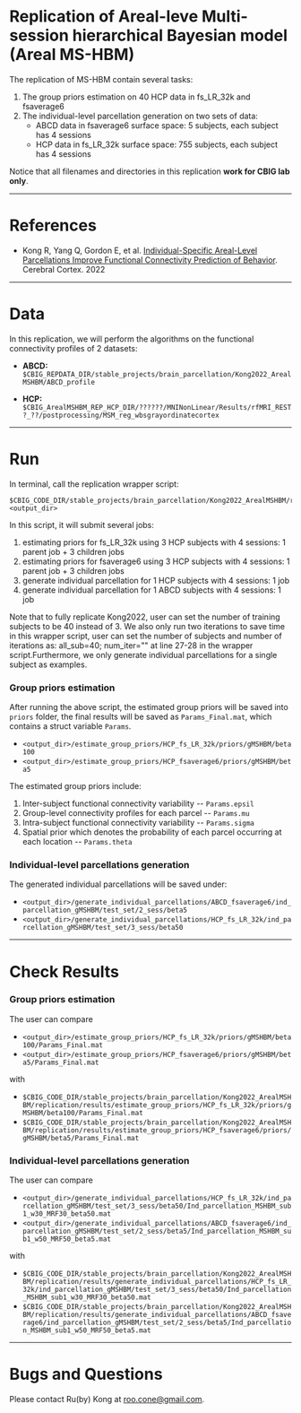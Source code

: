 # Replication of Areal-leve Multi-session hierarchical Bayesian model (Areal MS-HBM)

The replication of MS-HBM contain several tasks:
1. The group priors estimation on 40 HCP data in fs_LR_32k and fsaverage6
2. The individual-level parcellation generation on two sets of data:
   - ABCD data in fsaverage6 surface space: 5 subjects, each subject has 4 sessions
   - HCP data in fs_LR_32k surface space: 755 subjects, each subject has 4 sessions
   
Notice that all filenames and directories in this replication **work for CBIG lab only**.

----

References
==========
+ Kong R, Yang Q, Gordon E, et al. [Individual-Specific Areal-Level Parcellations Improve Functional Connectivity Prediction of Behavior](https://doi.org/10.1093/cercor/bhab101). Cerebral Cortex. 2022

----

Data
====
In this replication, we will perform the algorithms on the functional connectivity profiles of 2 datasets:
+ **ABCD:** `$CBIG_REPDATA_DIR/stable_projects/brain_parcellation/Kong2022_ArealMSHBM/ABCD_profile`
  
+ **HCP:** `$CBIG_ArealMSHBM_REP_HCP_DIR/??????/MNINonLinear/Results/rfMRI_REST?_??/postprocessing/MSM_reg_wbsgrayordinatecortex`

----

Run
====
In terminal, call the replication wrapper script:
```
$CBIG_CODE_DIR/stable_projects/brain_parcellation/Kong2022_ArealMSHBM/replication/CBIG_ArealMSHBM_replication_wrapper.sh <output_dir>
```
In this script, it will submit several jobs:
1. estimating priors for fs_LR_32k using 3 HCP subjects with 4 sessions: 1 parent job + 3 children jobs
2. estimating priors for fsaverage6 using 3 HCP subjects with 4 sessions: 1 parent job + 3 children jobs
3. generate individual parcellation for 1 HCP subjects with 4 sessions: 1 job
4. generate individual parcellation for 1 ABCD subjects with 4 sessions: 1 job

Note that to fully replicate Kong2022, user can set the number of training subjects to be 40 instead of 3. We also only run two iterations to save time in this wrapper script, user can set the number of subjects and number of iterations as: all_sub=40; num_iter="" at line 27-28 in the wrapper script.Furthermore, we only generate individual parcellations for a single subject as examples.

### Group priors estimation

After running the above script, the estimated group priors will be saved into `priors` folder, the final results will be saved as `Params_Final.mat`, which contains a struct variable `Params`.

+ `<output_dir>/estimate_group_priors/HCP_fs_LR_32k/priors/gMSHBM/beta100`
+ `<output_dir>/estimate_group_priors/HCP_fsaverage6/priors/gMSHBM/beta5`

The estimated group priors include:
1) Inter-subject functional connectivity variability -- `Params.epsil`
2) Group-level connectivity profiles for each parcel -- `Params.mu`
3) Intra-subject functional connectivity variability -- `Params.sigma`
4) Spatial prior which denotes the probability of each parcel occurring at each location -- `Params.theta`

### Individual-level parcellations generation

The generated individual parcellations will be saved under:
+ `<output_dir>/generate_individual_parcellations/ABCD_fsaverage6/ind_parcellation_gMSHBM/test_set/2_sess/beta5`
+ `<output_dir>/generate_individual_parcellations/HCP_fs_LR_32k/ind_parcellation_gMSHBM/test_set/3_sess/beta50`


----

Check Results
====

### Group priors estimation
The user can compare 

+ `<output_dir>/estimate_group_priors/HCP_fs_LR_32k/priors/gMSHBM/beta100/Params_Final.mat`
+ `<output_dir>/estimate_group_priors/HCP_fsaverage6/priors/gMSHBM/beta5/Params_Final.mat`

with

+ `$CBIG_CODE_DIR/stable_projects/brain_parcellation/Kong2022_ArealMSHBM/replication/results/estimate_group_priors/HCP_fs_LR_32k/priors/gMSHBM/beta100/Params_Final.mat`
+ `$CBIG_CODE_DIR/stable_projects/brain_parcellation/Kong2022_ArealMSHBM/replication/results/estimate_group_priors/HCP_fsaverage6/priors/gMSHBM/beta5/Params_Final.mat`

### Individual-level parcellations generation
The user can compare

+ `<output_dir>/generate_individual_parcellations/HCP_fs_LR_32k/ind_parcellation_gMSHBM/test_set/3_sess/beta50/Ind_parcellation_MSHBM_sub1_w30_MRF30_beta50.mat`
+ `<output_dir>/generate_individual_parcellations/ABCD_fsaverage6/ind_parcellation_gMSHBM/test_set/2_sess/beta5/Ind_parcellation_MSHBM_sub1_w50_MRF50_beta5.mat`

with

+ `$CBIG_CODE_DIR/stable_projects/brain_parcellation/Kong2022_ArealMSHBM/replication/results/generate_individual_parcellations/HCP_fs_LR_32k/ind_parcellation_gMSHBM/test_set/3_sess/beta50/Ind_parcellation_MSHBM_sub1_w30_MRF30_beta50.mat`
+ `$CBIG_CODE_DIR/stable_projects/brain_parcellation/Kong2022_ArealMSHBM/replication/results/generate_individual_parcellations/ABCD_fsaverage6/ind_parcellation_gMSHBM/test_set/2_sess/beta5/Ind_parcellation_MSHBM_sub1_w50_MRF50_beta5.mat`


----

Bugs and Questions
====
Please contact Ru(by) Kong at roo.cone@gmail.com.


